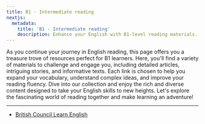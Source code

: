 ```yaml
---
title: B1 - Intermediate reading
nextjs:
  metadata:
    title: 'B1 - Intermediate reading'
    description: Enhance your English with B1-level reading materials. Explore comprehensive texts and engaging content designed for ELICOS students to boost reading skills and comprehension.
---
```


As you continue your journey in English reading, this page offers you a treasure trove of resources perfect for B1 learners. Here, you'll find a variety of materials to challenge and engage you, including detailed articles, intriguing stories, and informative texts. Each link is chosen to help you expand your vocabulary, understand complex ideas, and improve your reading fluency. Dive into our collection and enjoy the rich and diverse content designed to take your English skills to new heights. Let's explore the fascinating world of reading together and make learning an adventure!

---

- [British Council Learn English](https://learnenglish.britishcouncil.org/skills/reading/b1-reading)
